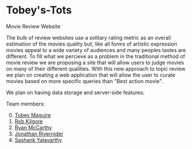 # Tobey's-Tots
Movie Review Website

The bulk of review websites use a solitary rating metric as an overall estimation of the movies quality but, like all forms of artistic expression movies appeal to a wide variety of audiences and many peoples tastes are different. To fill what we percieve as a problem in the traditional method of movie review we are proposing a site that will allow users to judge movies on many of their different qualities. With this new approach to topic review we plan on creating a web application that will allow the user to curate movies based on more specific queries than "Best action movie".

We plan on having data storage and server-side features.

Team members:

  0. [Tobey Maguire](https://www.imdb.com/name/nm0001497/)
  1. [Rob Kilgore](Team/RobKilgore.md)
  2. [Ryan McCarthy](Team/RyanMcCarthy.md)
  3. [Jonathan Rivernider](Team/JonathanRivernider.md)
  4. [Sashank Yalavarthy](Team/SashankYalavarthy.md)
